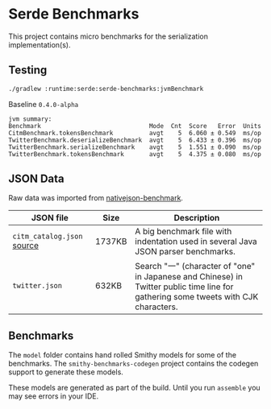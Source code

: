 # Serde Benchmarks

This project contains micro benchmarks for the serialization implementation(s).

## Testing

```sh
./gradlew :runtime:serde:serde-benchmarks:jvmBenchmark
```

Baseline `0.4.0-alpha`

```
jvm summary:
Benchmark                              Mode  Cnt  Score   Error  Units
CitmBenchmark.tokensBenchmark          avgt    5  6.060 ± 0.549  ms/op
TwitterBenchmark.deserializeBenchmark  avgt    5  6.433 ± 0.396  ms/op
TwitterBenchmark.serializeBenchmark    avgt    5  1.551 ± 0.090  ms/op
TwitterBenchmark.tokensBenchmark       avgt    5  4.375 ± 0.080  ms/op
```

## JSON Data
Raw data was imported from [nativejson-benchmark](https://github.com/miloyip/nativejson-benchmark).

JSON file   | Size | Description
------------|------|-----------------------
`citm_catalog.json` [source](https://github.com/RichardHightower/json-parsers-benchmark/blob/master/data/citm_catalog.json) | 1737KB | A big benchmark file with indentation used in several Java JSON parser benchmarks.
`twitter.json` | 632KB | Search "一" (character of "one" in Japanese and Chinese) in Twitter public time line for gathering some tweets with CJK characters.


## Benchmarks

The `model` folder contains hand rolled Smithy models for some of the benchmarks. The `smithy-benchmarks-codegen` project 
contains the codegen support to generate these models.

These models are generated as part of the build. Until you run `assemble` you may see errors in your IDE.